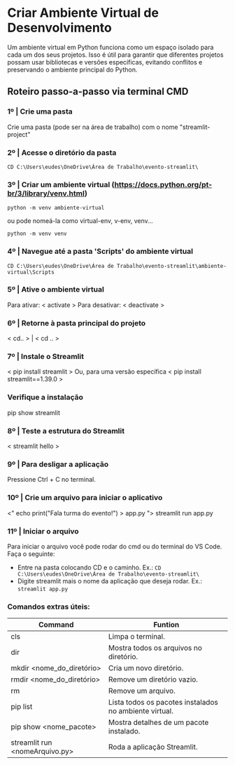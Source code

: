 # Criar Ambiente Virtual de Desenvolvimento

Um ambiente virtual em Python funciona como um espaço isolado para cada um dos seus projetos. 
Isso é útil para garantir que diferentes projetos possam usar bibliotecas e versões específicas, evitando conflitos e preservando o ambiente principal do Python.

## Roteiro passo-a-passo via terminal CMD

### 1º | Crie uma pasta 
Crie uma pasta (pode ser na área de trabalho) com o nome "streamlit-project"

### 2º | Acesse o diretório da pasta
`CD C:\Users\eudes\OneDrive\Área de Trabalho\evento-streamlit\`

### 3º | Criar um ambiente virtual (https://docs.python.org/pt-br/3/library/venv.html)

 `python -m venv ambiente-virtual` 
 
 ou pode nomeá-la como virtual-env, v-env, venv... 

`python -m venv venv` 

### 4º | Navegue até a pasta 'Scripts' do ambiente virtual
`CD C:\Users\eudes\OneDrive\Área de Trabalho\evento-streamlit\ambiente-virtual\Scripts`

### 5º | Ative o ambiente virtual
Para ativar: < activate >
Para desativar: < deactivate >

### 6º | Retorne à pasta principal do projeto
< cd.. > | < cd .. >

### 7º | Instale o Streamlit
< pip install streamlit > Ou, para uma versão específica < pip install streamlit==1.39.0 > 

### Verifique a instalação
pip show streamlit

### 8º | Teste a estrutura do Streamlit
< streamlit hello >

### 9º | Para desligar a aplicação
Pressione Ctrl + C no terminal.

### 10º | Crie um arquivo para iniciar o aplicativo
<" echo print("Fala turma do evento!") > app.py ">
streamlit run app.py

### 11º | Iniciar o arquivo

Para iniciar o arquivo você pode rodar do cmd ou do terminal do VS Code.
Faça o seguinte:

- Entre na pasta colocando CD e o caminho. Ex.: `CD C:\Users\eudes\OneDrive\Área de Trabalho\evento-streamlit\`
- Digite streamlit mais o nome da aplicação que deseja rodar. Ex.: `streamlit app.py`


### Comandos extras úteis:

Command | Funtion
--- | ---
cls | Limpa o terminal.
dir | Mostra todos os arquivos no diretório.
mkdir <nome_do_diretório> | Cria um novo diretório.
rmdir <nome_do_diretório> | Remove um diretório vazio.
rm <arquivo> | Remove um arquivo.
pip list | Lista todos os pacotes instalados no ambiente virtual.
pip show <nome_pacote> | Mostra detalhes de um pacote instalado.
streamlit run <nomeArquivo.py> | Roda a aplicação Streamlit.
